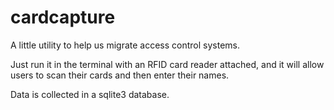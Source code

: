 # cardcapture

A little utility to help us migrate access control systems.

Just run it in the terminal with an RFID card reader attached, and it
will allow users to scan their cards and then enter their names.

Data is collected in a sqlite3 database.
